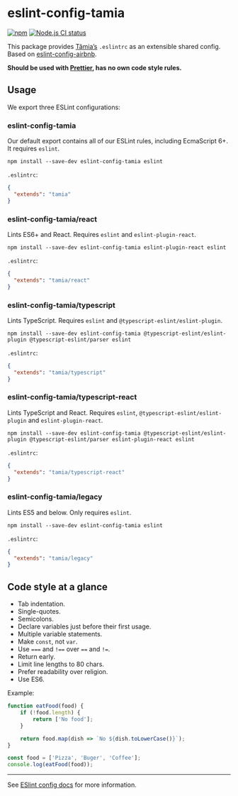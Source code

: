# eslint-config-tamia

[![npm](https://img.shields.io/npm/v/eslint-config-tamia.svg)](https://www.npmjs.com/package/eslint-config-tamia) [![Node.js CI status](https://github.com/tamiadev/eslint-config-tamia/workflows/Node.js%20CI/badge.svg)](https://github.com/tamiadev/eslint-config-tamia/actions)

This package provides [Tâmia’s](http://tamiadev.github.io/tamia/) `.eslintrc` as an extensible shared config. Based on [eslint-config-airbnb](https://github.com/airbnb/javascript/tree/master/packages/eslint-config-airbnb).

**Should be used with [Prettier](https://prettier.io/), has no own code style rules.**

## Usage

We export three ESLint configurations:

### eslint-config-tamia

Our default export contains all of our ESLint rules, including EcmaScript 6+. It requires `eslint`.

`npm install --save-dev eslint-config-tamia eslint`

`.eslintrc`:

```json
{
  "extends": "tamia"
}
```

### eslint-config-tamia/react

Lints ES6+ and React. Requires `eslint` and `eslint-plugin-react`.

`npm install --save-dev eslint-config-tamia eslint-plugin-react eslint`

`.eslintrc`:

```json
{
  "extends": "tamia/react"
}
```

### eslint-config-tamia/typescript

Lints TypeScript. Requires `eslint` and `@typescript-eslint/eslint-plugin`.

`npm install --save-dev eslint-config-tamia @typescript-eslint/eslint-plugin @typescript-eslint/parser eslint`

`.eslintrc`:

```json
{
  "extends": "tamia/typescript"
}
```

### eslint-config-tamia/typescript-react

Lints TypeScript and React. Requires `eslint`, `@typescript-eslint/eslint-plugin` and `eslint-plugin-react`.

`npm install --save-dev eslint-config-tamia @typescript-eslint/eslint-plugin @typescript-eslint/parser eslint-plugin-react eslint`

`.eslintrc`:

```json
{
  "extends": "tamia/typescript-react"
}
```

### eslint-config-tamia/legacy

Lints ES5 and below. Only requires `eslint`.

`npm install --save-dev eslint-config-tamia eslint`

`.eslintrc`:

```json
{
  "extends": "tamia/legacy"
}
```

## Code style at a glance

- Tab indentation.
- Single-quotes.
- Semicolons.
- Declare variables just before their first usage.
- Multiple variable statements.
- Make `const`, not `var`.
- Use `===` and `!==` over `==` and `!=`.
- Return early.
- Limit line lengths to 80 chars.
- Prefer readability over religion.
- Use ES6.

Example:

```javascript
function eatFood(food) {
	if (!food.length) {
		return ['No food'];
	}

	return food.map(dish => `No ${dish.toLowerCase()}`);
}

const food = ['Pizza', 'Buger', 'Coffee'];
console.log(eatFood(food));
```

---

See [ESlint config docs](http://eslint.org/docs/user-guide/configuring#extending-configuration-files) for more information.
